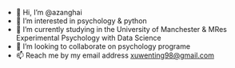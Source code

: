 - 👋 Hi, I’m @azanghai
- 👀 I’m interested in psychology & python
- 🌱 I’m currently studying in the University of Manchester & MRes Experimental Psychology with Data Science
- 💞️ I’m looking to collaborate on psychology programe
- 📫 Reach me by my email address xuwenting98@gmail.com

<!---
azanghai/azanghai is a ✨ special ✨ repository because its `README.md` (this file) appears on your GitHub profile.
You can click the Preview link to take a look at your changes.
--->
